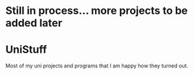 # Still in process... more projects to be added later
# UniStuff
Most of my uni projects and programs that I am happy how they turned out.
